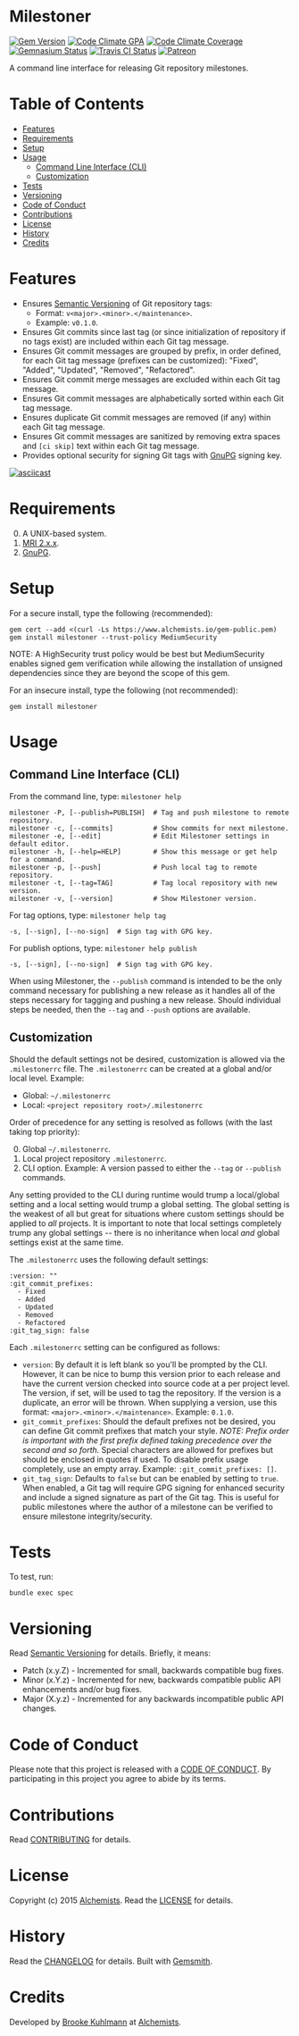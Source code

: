 # Milestoner

[![Gem Version](https://badge.fury.io/rb/milestoner.svg)](http://badge.fury.io/rb/milestoner)
[![Code Climate GPA](https://codeclimate.com/github/bkuhlmann/milestoner.svg)](https://codeclimate.com/github/bkuhlmann/milestoner)
[![Code Climate Coverage](https://codeclimate.com/github/bkuhlmann/milestoner/coverage.svg)](https://codeclimate.com/github/bkuhlmann/milestoner)
[![Gemnasium Status](https://gemnasium.com/bkuhlmann/milestoner.svg)](https://gemnasium.com/bkuhlmann/milestoner)
[![Travis CI Status](https://secure.travis-ci.org/bkuhlmann/milestoner.svg)](http://travis-ci.org/bkuhlmann/milestoner)
[![Patreon](https://img.shields.io/badge/patreon-donate-brightgreen.svg)](https://www.patreon.com/bkuhlmann)

A command line interface for releasing Git repository milestones.

<!-- Tocer[start]: Auto-generated, don't remove. -->

# Table of Contents

- [Features](#features)
- [Requirements](#requirements)
- [Setup](#setup)
- [Usage](#usage)
  - [Command Line Interface (CLI)](#command-line-interface-cli)
  - [Customization](#customization)
- [Tests](#tests)
- [Versioning](#versioning)
- [Code of Conduct](#code-of-conduct)
- [Contributions](#contributions)
- [License](#license)
- [History](#history)
- [Credits](#credits)

<!-- Tocer[finish]: Auto-generated, don't remove. -->

# Features

- Ensures [Semantic Versioning](http://semver.org) of Git repository tags:
    - Format: `v<major>.<minor>.</maintenance>`.
    - Example: `v0.1.0`.
- Ensures Git commits since last tag (or since initialization of repository if no tags exist) are included within each
  Git tag message.
- Ensures Git commit messages are grouped by prefix, in order defined, for each Git tag message (prefixes can be
  customized): "Fixed", "Added", "Updated", "Removed", "Refactored".
- Ensures Git commit merge messages are excluded within each Git tag message.
- Ensures Git commit messages are alphabetically sorted within each Git tag message.
- Ensures duplicate Git commit messages are removed (if any) within each Git tag message.
- Ensures Git commit messages are sanitized by removing extra spaces and `[ci skip]` text within each Git tag message.
- Provides optional security for signing Git tags with [GnuPG](https://www.gnupg.org) signing key.

[![asciicast](https://asciinema.org/a/26561.png)](https://asciinema.org/a/26561)

# Requirements

0. A UNIX-based system.
0. [MRI 2.x.x](http://www.ruby-lang.org).
0. [GnuPG](https://www.gnupg.org).

# Setup

For a secure install, type the following (recommended):

    gem cert --add <(curl -Ls https://www.alchemists.io/gem-public.pem)
    gem install milestoner --trust-policy MediumSecurity

NOTE: A HighSecurity trust policy would be best but MediumSecurity enables signed gem verification while
allowing the installation of unsigned dependencies since they are beyond the scope of this gem.

For an insecure install, type the following (not recommended):

    gem install milestoner

# Usage

## Command Line Interface (CLI)

From the command line, type: `milestoner help`

    milestoner -P, [--publish=PUBLISH]  # Tag and push milestone to remote repository.
    milestoner -c, [--commits]          # Show commits for next milestone.
    milestoner -e, [--edit]             # Edit Milestoner settings in default editor.
    milestoner -h, [--help=HELP]        # Show this message or get help for a command.
    milestoner -p, [--push]             # Push local tag to remote repository.
    milestoner -t, [--tag=TAG]          # Tag local repository with new version.
    milestoner -v, [--version]          # Show Milestoner version.

For tag options, type: `milestoner help tag`

    -s, [--sign], [--no-sign]  # Sign tag with GPG key.

For publish options, type: `milestoner help publish`

    -s, [--sign], [--no-sign]  # Sign tag with GPG key.

When using Milestoner, the `--publish` command is intended to be the only command necessary for publishing a new
release as it handles all of the steps necessary for tagging and pushing a new release. Should individual steps
be needed, then the `--tag` and `--push` options are available.

## Customization

Should the default settings not be desired, customization is allowed via the `.milestonerrc` file. The `.milestonerrc`
can be created at a global and/or local level. Example:

- Global: `~/.milestonerrc`
- Local: `<project repository root>/.milestonerrc`

Order of precedence for any setting is resolved as follows (with the last taking top priority):

0. Global `~/.milestonerrc`.
0. Local project repository `.milestonerrc`.
0. CLI option. Example: A version passed to either the `--tag` or `--publish` commands.

Any setting provided to the CLI during runtime would trump a local/global setting and a local setting would trump a
global setting. The global setting is the weakest of all but great for situations where custom settings should be
applied to *all* projects. It is important to note that local settings completely trump any global settings -- there is
no inheritance when local *and* global settings exist at the same time.

The `.milestonerrc` uses the following default settings:

    :version: ""
    :git_commit_prefixes:
      - Fixed
      - Added
      - Updated
      - Removed
      - Refactored
    :git_tag_sign: false

Each `.milestonerrc` setting can be configured as follows:

- `version`: By default it is left blank so you'll be prompted by the CLI. However, it can be nice to bump this version
  prior to each release and have the current version checked into source code at a per project level. The version, if
  set, will be used to tag the repository. If the version is a duplicate, an error will be thrown. When supplying a
  version, use this format: `<major>.<minor>.</maintenance>`. Example: `0.1.0`.
- `git_commit_prefixes`: Should the default prefixes not be desired, you can define Git commit prefixes that match your
  style. *NOTE: Prefix order is important with the first prefix defined taking precedence over the second and so forth.*
  Special characters are allowed for prefixes but should be enclosed in quotes if used. To disable prefix usage
  completely, use an empty array. Example: `:git_commit_prefixes: []`.
- `git_tag_sign`: Defaults to `false` but can be enabled by setting to `true`. When enabled, a Git tag will require GPG
  signing for enhanced security and include a signed signature as part of the Git tag. This is useful for public
  milestones where the author of a milestone can be verified to ensure milestone integrity/security.

# Tests

To test, run:

    bundle exec spec

# Versioning

Read [Semantic Versioning](http://semver.org) for details. Briefly, it means:

- Patch (x.y.Z) - Incremented for small, backwards compatible bug fixes.
- Minor (x.Y.z) - Incremented for new, backwards compatible public API enhancements and/or bug fixes.
- Major (X.y.z) - Incremented for any backwards incompatible public API changes.

# Code of Conduct

Please note that this project is released with a [CODE OF CONDUCT](CODE_OF_CONDUCT.md). By participating in this project
you agree to abide by its terms.

# Contributions

Read [CONTRIBUTING](CONTRIBUTING.md) for details.

# License

Copyright (c) 2015 [Alchemists](https://www.alchemists.io).
Read the [LICENSE](LICENSE.md) for details.

# History

Read the [CHANGELOG](CHANGELOG.md) for details.
Built with [Gemsmith](https://github.com/bkuhlmann/gemsmith).

# Credits

Developed by [Brooke Kuhlmann](https://www.alchemists.io) at [Alchemists](https://www.alchemists.io).
